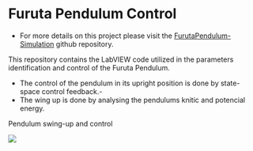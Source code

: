 # Furuta Pendulum Control

- For more details on this project please visit the [FurutaPendulum-Simulation](https://github.com/feippolito/FurutaPendulum-Simulation/) github repository.

This repository contains the LabVIEW code utilized in the parameters identification and control of the Furuta Pendulum.
- The control of the pendulum in its upright position is done by state-space control feedback.-
- The wing up is done by analysing the pendulums knitic and potencial energy.


Pendulum swing-up and control

![](SwingUpAndControl.gif)
